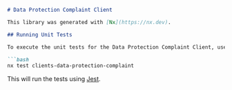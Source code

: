```markdown
# Data Protection Complaint Client

This library was generated with [Nx](https://nx.dev).

## Running Unit Tests

To execute the unit tests for the Data Protection Complaint Client, use the following command:

```bash
nx test clients-data-protection-complaint
```

This will run the tests using [Jest](https://jestjs.io).
```